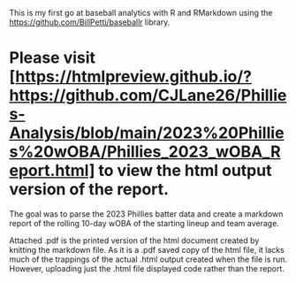 This is my first go at baseball analytics with R and RMarkdown using the https://github.com/BillPetti/baseballr library. 

# Please visit [https://htmlpreview.github.io/?https://github.com/CJLane26/Phillies-Analysis/blob/main/2023%20Phillies%20wOBA/Phillies_2023_wOBA_Report.html] to view the html output version of the report.

The goal was to parse the 2023 Phillies batter data and create a markdown report of the rolling 10-day wOBA of the starting lineup and team average.

Attached .pdf is the printed version of the html document created by knitting the markdown file. As it is a .pdf saved copy of the html file, it lacks much of the trappings of the actual .html output created when the file is run. However, uploading just the .html file displayed code rather than the report.
